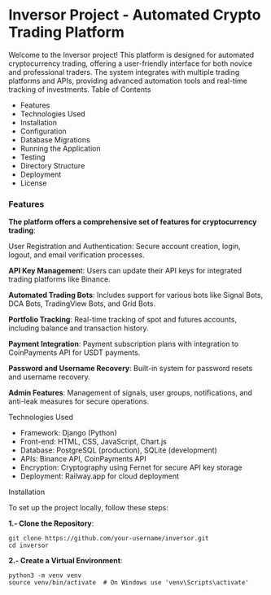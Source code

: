 # Inversor Project - Automated Crypto Trading Platform

Welcome to the Inversor project! This platform is designed for automated cryptocurrency trading, offering a user-friendly interface for both novice and professional traders. The system integrates with multiple trading platforms and APIs, providing advanced automation tools and real-time tracking of investments.
Table of Contents

 - Features
 - Technologies Used
 - Installation
 - Configuration
 - Database Migrations
 - Running the Application
 - Testing
 - Directory Structure
 - Deployment
 - License

### Features

**The platform offers a comprehensive set of features for cryptocurrency trading**:

User Registration and Authentication: Secure account creation, login, logout, and email verification processes.

**API Key Managemen**t: Users can update their API keys for integrated trading platforms like Binance.

**Automated Trading Bots**: Includes support for various bots like Signal Bots, DCA Bots, TradingView Bots, and Grid Bots.

**Portfolio Tracking**: Real-time tracking of spot and futures accounts, including balance and transaction history.

**Payment Integration**: Payment subscription plans with integration to CoinPayments API for USDT payments.

**Password and Username Recovery**: Built-in system for password resets and username recovery.

**Admin Features**: Management of signals, user groups, notifications, and anti-leak measures for secure operations.

Technologies Used

 - Framework: Django (Python)
 - Front-end: HTML, CSS, JavaScript, Chart.js
 - Database: PostgreSQL (production), SQLite (development)
 - APIs: Binance API, CoinPayments API
 - Encryption: Cryptography using Fernet for secure API key storage
 - Deployment: Railway.app for cloud deployment

Installation

To set up the project locally, follow these steps:

**1.- Clone the Repository**:

    git clone https://github.com/your-username/inversor.git 
    cd inversor

**2.- Create a Virtual Environment**:

    python3 -m venv venv
    source venv/bin/activate  # On Windows use 'venv\Scripts\activate'


